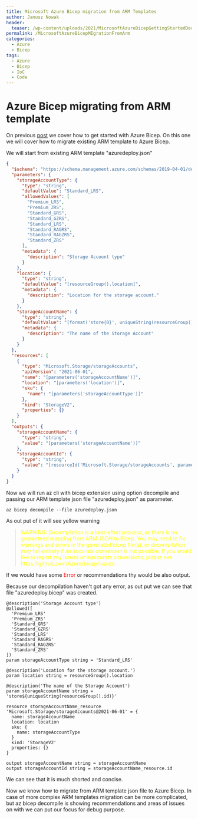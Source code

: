 ```yaml
---
title: Microsoft Azure Bicep migration from ARM Templates
author: Janusz Nowak
header:
  teaser: /wp-content/uploads/2021/MicrosoftAzureBicepGettingStartedDecompile.webp
permalink: /MicrosoftAzureBicepMIgrationFromArm
categories:
  - Azure
  - Bicep
tags:
  - Azure
  - Bicep
  - IoC
  - Code
---
```


# Azure Bicep migrating from ARM template

On previous [post](./MicrosoftAzureBicepGettingStarted) we cover how to get started with Azure Bicep.
On this one we will cover how to migrate existing ARM template to Azure Bicep.

We will start from existing ARM template "azuredeploy.json"

```json
{
  "$schema": "https://schema.management.azure.com/schemas/2019-04-01/deploymentTemplate.json#",
  "parameters": {
    "storageAccountType": {
      "type": "string",
      "defaultValue": "Standard_LRS",
      "allowedValues": [
        "Premium_LRS",
        "Premium_ZRS",
        "Standard_GRS",
        "Standard_GZRS",
        "Standard_LRS",
        "Standard_RAGRS",
        "Standard_RAGZRS",
        "Standard_ZRS"
      ],
      "metadata": {
        "description": "Storage Account type"
      }
    },
    "location": {
      "type": "string",
      "defaultValue": "[resourceGroup().location]",
      "metadata": {
        "description": "Location for the storage account."
      }
    },
    "storageAccountName": {
      "type": "string",
      "defaultValue": "[format('store{0}', uniqueString(resourceGroup().id))]",
      "metadata": {
        "description": "The name of the Storage Account"
      }
    }
  },
  "resources": [
    {
      "type": "Microsoft.Storage/storageAccounts",
      "apiVersion": "2021-06-01",
      "name": "[parameters('storageAccountName')]",
      "location": "[parameters('location')]",
      "sku": {
        "name": "[parameters('storageAccountType')]"
      },
      "kind": "StorageV2",
      "properties": {}
    }
  ],
  "outputs": {
    "storageAccountName": {
      "type": "string",
      "value": "[parameters('storageAccountName')]"
    },
    "storageAccountId": {
      "type": "string",
      "value": "[resourceId('Microsoft.Storage/storageAccounts', parameters('storageAccountName'))]"
    }
  }
}
```

Now we will run az cli with bicep extension using option decompile and passing our ARM template json file "azuredeploy.json" as parameter.

```
az bicep decompile --file azuredeploy.json
```

As out put of it will see yellow warning

> <p style="color:yellow;">
> WARNING: Decompilation is a best-effort process, as there is no guaranteed mapping from ARM JSON to Bicep.
> You may need to fix warnings and errors in the generated bicep file(s), or decompilation may fail entirely if an accurate conversion is not possible.
> If you would like to report any issues or inaccurate conversions, please see https://github.com/Azure/bicep/issues.

</p>

If we would have some <span style="color:red;">Error</span> or recommendations thy would be also output.

Because our decompilation haven't got any error, as out put we can see that file "azuredeploy.bicep" was created.

```bicep
@description('Storage Account type')
@allowed([
  'Premium_LRS'
  'Premium_ZRS'
  'Standard_GRS'
  'Standard_GZRS'
  'Standard_LRS'
  'Standard_RAGRS'
  'Standard_RAGZRS'
  'Standard_ZRS'
])
param storageAccountType string = 'Standard_LRS'

@description('Location for the storage account.')
param location string = resourceGroup().location

@description('The name of the Storage Account')
param storageAccountName string = 'store${uniqueString(resourceGroup().id)}'

resource storageAccountName_resource 'Microsoft.Storage/storageAccounts@2021-06-01' = {
  name: storageAccountName
  location: location
  sku: {
    name: storageAccountType
  }
  kind: 'StorageV2'
  properties: {}
}

output storageAccountName string = storageAccountName
output storageAccountId string = storageAccountName_resource.id
```

We can see that it is much shorted and concise.

Now we know how to migrate from ARM template json file to Azure Bicep. In case of more complex ARM templates migration can be more complicated, but az bicep decompile is showing recommendations and areas of issues on with we can put our focus for debug purpose.
